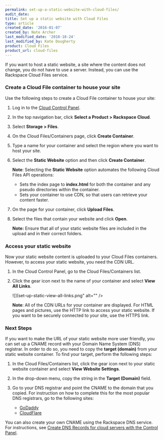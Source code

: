 ```yaml
---
permalink: set-up-a-static-website-with-cloud-files/
audit_date:
title: Set up a static website with Cloud Files
type: article
created_date: '2016-01-07'
created_by: Nate Archer
last_modified_date: '2018-10-24'
last_modified_by: Kate Dougherty
product: Cloud Files
product_url: cloud-files
---
```


If you want to host a static website, a site where the content does not
change, you do not have to use a server. Instead, you can use the
Rackspace Cloud Files service.

### Create a Cloud File container to house your site

Use the following steps to create a Cloud File container to house your site:

1.  Log in to the [Cloud Control Panel](https://login.rackspace.com/).

2.  In the top navigation bar, click **Select a Product > Rackspace Cloud**.

3.  Select **Storage > Files**.

4.  On the Cloud Files/Containers page, click **Create Container**.

5.  Type a name for your container and select the region where you want
    to host your site.

6.  Select the **Static Website** option and then click
    **Create Container**.

    **Note**: Selecting the **Static Website** option automates the
    following Cloud Files API operations:
    -   Sets the index page to **index.html** for both the container and
        any pseudo directories within the container.
    -   Sets your container to use CDN, so that users can retrieve your
        content faster.

7.  On the page for your container, click **Upload Files**.

8.  Select the files that contain your website and click **Open**.

    **Note:** Ensure that all of your static website files are included
    in the upload and in their correct folders.

### Access your static website

Now your static website content is uploaded to your Cloud Files
containers. However, to access your static website, you need the CDN
URL.

1.  In the Cloud Control Panel, go to the Cloud Files/Containers list.

2.  Click the gear icon next to the name of your container and select
    **View All Links**.

    ![](set-up-static-view-all-links.png" alt="" />

    **Note**: All of the CDN URLs for your container are displayed. For HTML pages
    and pictures, use the HTTP link to access your static website. If
    you want to be securely connected to your site, use the HTTPS
    link.

### Next Steps

If you want to make the URL of your static website more user friendly,
you can set up a CNAME record with your Domain Name System (DNS) registrar.
In order to do so, you need to copy the **target (domain)** from your static
website container. To find your target, perform the following steps:

1.  In the Cloud Files/Containers list, click the gear icon next to
    your static website container and select **View Website
    Settings**.

2.  In the drop-down menu, copy the string in the **Target (Domain)**
    field.

3.  Go to your DNS registrar and point the CNAME to the domain that
    you copied. For instruction on how to complete this for the most
    popular DNS registrars, go to the following sites:

    - [GoDaddy](https://www.godaddy.com/help/add-a-cname-record-19236)
    - [CloudFlare](https://support.cloudflare.com/hc/en-us/articles/200168706-How-do-I-do-CNAME-setup-)

You can also create your own CNAME using the Rackspace DNS service. For
instructions, see [Create DNS Records for cloud servers with the Control Panel](/support/how-to/create-dns-records-for-cloud-servers-with-the-control-panel).
